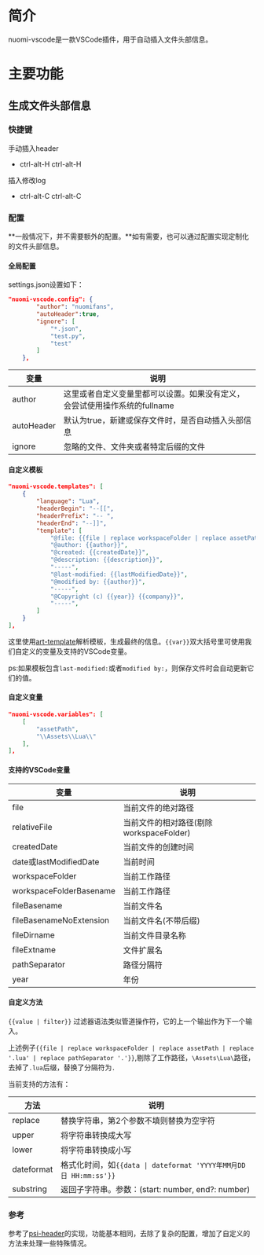 # 简介

nuomi-vscode是一款VSCode插件，用于自动插入文件头部信息。

# 主要功能

## 生成文件头部信息

### 快捷键

手动插入header
+ ctrl-alt-H ctrl-alt-H

插入修改log
+ ctrl-alt-C ctrl-alt-C

### 配置

**一般情况下，并不需要额外的配置。**如有需要，也可以通过配置实现定制化的文件头部信息。

#### 全局配置

settings.json设置如下：

```json
"nuomi-vscode.config": {
        "author": "nuomifans",
        "autoHeader":true,
        "ignore": [
            "*.json",
            "test.py",
            "test"
        ]
    },
```

| 变量       | 说明                                                                       |
| ---------- | -------------------------------------------------------------------------- |
| author     | 这里或者自定义变量里都可以设置。如果没有定义，会尝试使用操作系统的fullname |
| autoHeader | 默认为true，新建或保存文件时，是否自动插入头部信息                         |
| ignore     | 忽略的文件、文件夹或者特定后缀的文件                                       |

#### 自定义模板

```json
"nuomi-vscode.templates": [
    {
        "language": "Lua",
        "headerBegin": "--[[",
        "headerPrefix": "-- ",
        "headerEnd": "--]]",
        "template": [
            "@file: {{file | replace workspaceFolder | replace assetPath | replace '.lua' | replace pathSeparator '.'}}",
            "@author: {{author}}",
            "@created: {{createdDate}}",
            "@description: {{description}}",
            "-----",
            "@last-modified: {{lastModifiedDate}}",
            "@modified by: {{author}}",
            "-----",
            "@Copyright (c) {{year}} {{company}}",
            "-----",
        ]
    }
],
```

这里使用[art-template](http://aui.github.io/art-template/zh-cn/docs/)解析模板，生成最终的信息。`{{var}}`双大括号里可使用我们自定义的变量及支持的VSCode变量。

ps:如果模板包含`last-modified:`或者`modified by:`，则保存文件时会自动更新它们的值。

#### 自定义变量

```json
"nuomi-vscode.variables": [
    [
        "assetPath",
        "\\Assets\\Lua\\"
    ],
],
```

#### 支持的VSCode变量

| 变量                    | 说明                                    |
| ----------------------- | --------------------------------------- |
| file                    | 当前文件的绝对路径                      |
| relativeFile            | 当前文件的相对路径(剔除workspaceFolder) |
| createdDate             | 当前文件的创建时间                      |
| date或lastModifiedDate  | 当前时间                                |
| workspaceFolder         | 当前工作路径                            |
| workspaceFolderBasename | 当前工作路径                            |
| fileBasename            | 当前文件名                              |
| fileBasenameNoExtension | 当前文件名(不带后缀)                    |
| fileDirname             | 当前文件目录名称                        |
| fileExtname             | 文件扩展名                              |
| pathSeparator           | 路径分隔符                              |
| year                    | 年份                                    |

#### 自定义方法

`{{value | filter}}` 过滤器语法类似管道操作符，它的上一个输出作为下一个输入。

上述例子`{{file | replace workspaceFolder | replace assetPath | replace '.lua' | replace pathSeparator '.'}}`,剔除了工作路径，`\Assets\Lua\`路径，去掉了`.lua`后缀，替换了分隔符为`.`

当前支持的方法有：

| 方法       | 说明                                                             |
| ---------- | ---------------------------------------------------------------- |
| replace    | 替换字符串，第2个参数不填则替换为空字符                          |
| upper      | 将字符串转换成大写                                               |
| lower      | 将字符串转换成小写                                               |
| dateformat | 格式化时间，如`{{data \| dateformat 'YYYY年MM月DD日 HH:mm:ss'}}` |
| substring  | 返回子字符串。参数：(start: number, end?: number)                |

### 参考

参考了[psi-header](https://github.com/davidquinn/psi-header)的实现，功能基本相同，去除了复杂的配置，增加了自定义的方法来处理一些特殊情况。

